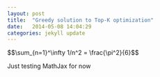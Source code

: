 ```yaml
---
layout: post
title:  "Greedy solution to Top-K optimization"
date:   2014-05-08 14:04:29
categories: jekyll update
---
```

<div>
$$\sum_{n=1}^\infty 1/n^2 = \frac{\pi^2}{6}$$
</div>

Just testing MathJax for now
